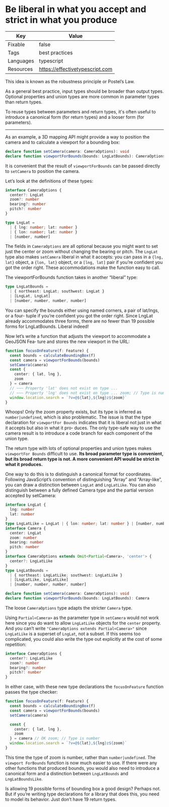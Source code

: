 # Be liberal in what you accept and strict in what you produce

| Key       | Value                           |
| --------- | ------------------------------- |
| Fixable   | false                           |
| Tags      | best practices                  |
| Languages | typescript                      |
| Resources | https://effectivetypescript.com |

This idea is known as the robustness principle or Postel’s Law.

As a general best practice, input types should be broader than output types. Optional properties and union types are more common in parameter types than return types.

To reuse types between parameters and return types, it's often useful to introduce a canonical form (for return types) and a looser form (for parameters).

---

As an example, a 3D mapping API might provide a way to position the camera and to calculate a viewport for a bounding box:

```ts
declare function setCamera(camera: CameraOptions): void
declare function viewportForBounds(bounds: LngLatBounds): CameraOptions
```

It is convenient that the result of `viewportForBounds` can be passed directly to `setCamera` to position the camera.

Let’s look at the definitions of these types:

```ts
interface CameraOptions {
  center?: LngLat
  zoom?: number
  bearing?: number
  pitch?: number
}

type LngLat =
  | { lng: number; lat: number }
  | { lon: number; lat: number }
  | [number, number]
```

The fields in `CameraOptions` are all optional because you might want to set just the center or zoom without changing the bearing or pitch. The `LngLat` type also makes `setCamera` liberal in what it accepts: you can pass in a `{lng, lat}` object, a `{lon, lat}` object, or a `[lng, lat]` pair if you’re confident you got the order right. These accommodations make the function easy to call.

The viewportForBounds function takes in another “liberal” type:

```ts
type LngLatBounds =
  | { northeast: LngLat; southwest: LngLat }
  | [LngLat, LngLat]
  | [number, number, number, number]
```

You can specify the bounds either using named corners, a pair of lat/lngs, or a four- tuple if you’re confident you got the order right. Since LngLat already accommodates three forms, there are no fewer than 19 possible forms for LngLatBounds. Liberal indeed!

Now let’s write a function that adjusts the viewport to accommodate a GeoJSON Fea‐ ture and stores the new viewport in the URL:

```ts
function focusOnFeature(f: Feature) {
  const bounds = calculateBoundingBox(f)
  const camera = viewportForBounds(bounds)
  setCamera(camera)
  const {
    center: { lat, lng },
    zoom
  } = camera
  // ~~~ Property 'lat' does not exist on type ...
  // ~~~ Property 'lng' does not exist on type ... zoom; // Type is number | undefined
  window.location.search = `?v=@${lat},${lng}z${zoom}`
}
```

Whoops! Only the zoom property exists, but its type is inferred as `number|undefined`, which is also problematic. The issue is that the type declaration for `viewportFor Bounds` indicates that it is liberal not just in what it accepts but also in what it pro‐ duces. The only type-safe way to use the camera result is to introduce a code branch for each component of the union type.

The return type with lots of optional properties and union types makes `viewportFor Bounds` difficult to use. **Its broad parameter type is convenient, but its broad return type is not. A more convenient API would be strict in what it produces.**

One way to do this is to distinguish a canonical format for coordinates. Following JavaScript’s convention of distinguishing “Array” and “Array-like”, you can draw a distinction between `LngLat` and `LngLatLike`. You can also distinguish between a fully defined Camera type and the partial version accepted by setCamera:

```ts
interface LngLat {
  lng: number
  lat: number
}
type LngLatLike = LngLat | { lon: number; lat: number } | [number, number]
interface Camera {
  center: LngLat
  zoom: number
  bearing: number
  pitch: number
}
interface CameraOptions extends Omit<Partial<Camera>, 'center'> {
  center?: LngLatLike
}
type LngLatBounds =
  | { northeast: LngLatLike; southwest: LngLatLike }
  | [LngLatLike, LngLatLike]
  | [number, number, number, number]

declare function setCamera(camera: CameraOptions): void
declare function viewportForBounds(bounds: LngLatBounds): Camera
```

The loose `CameraOptions` type adapts the stricter `Camera` type.

Using `Partial<Camera>` as the parameter type in `setCamera` would not work here since you do want to allow `LngLatLike` objects for the `center` property. And you can’t write `"CameraOptions extends Partial<Camera>"` since `LngLatLike` is a superset of `LngLat`, not a subset. If this seems too complicated, you could also write the type out explicitly at the cost of some repetition:

```ts
interface CameraOptions {
  center?: LngLatLike
  zoom?: number
  bearing?: number
  pitch?: number
}
```

In either case, with these new type declarations the `focusOnFeature` function passes the type checker:

```ts
function focusOnFeature(f: Feature) {
  const bounds = calculateBoundingBox(f)
  const camera = viewportForBounds(bounds)
  setCamera(camera)

  const {
    center: { lat, lng },
    zoom
  } = camera // OK zoom; // Type is number
  window.location.search = `?v=@${lat},${lng}z${zoom}`
}
```

This time the type of zoom is number, rather than `number|undefined`. The `viewport ForBounds` function is now much easier to use. If there were any other functions that produced bounds, you would also need to introduce a canonical form and a distinction between `LngLatBounds` and `LngLatBoundsLike`.

Is allowing 19 possible forms of bounding box a good design? Perhaps not. But if you’re writing type declarations for a library that does this, you need to model its behavior. Just don’t have 19 return types.
